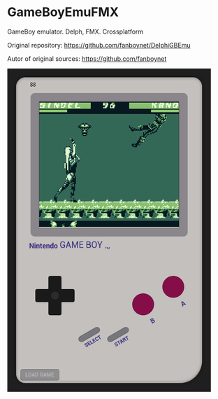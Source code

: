 # GameBoyEmuFMX
 GameBoy emulator. Delph, FMX. Crossplatform


Original repository: https://github.com/fanboynet/DelphiGBEmu

Autor of original sources: https://github.com/fanboynet

![Screen1](https://github.com/HemulGM/GameBoyFMX/blob/main/screen1.png)
